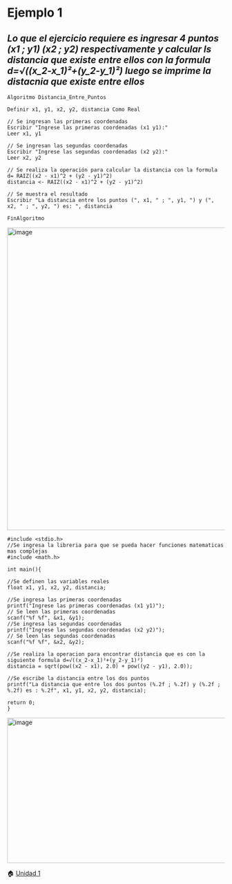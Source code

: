 # **Ejemplo 1**

## *Lo que el ejercicio requiere es ingresar 4 puntos (x1 ; y1) (x2 ; y2) respectivamente y calcular ls distancia que existe entre ellos con la formula d=√((x_2-x_1)²+(y_2-y_1)²) luego se imprime la distacnia que existe entre ellos*

    Algoritmo Distancia_Entre_Puntos
    
    Definir x1, y1, x2, y2, distancia Como Real

    // Se ingresan las primeras coordenadas
    Escribir "Ingrese las primeras coordenadas (x1 y1):"
    Leer x1, y1

    // Se ingresan las segundas coordenadas
    Escribir "Ingrese las segundas coordenadas (x2 y2):"
    Leer x2, y2

    // Se realiza la operación para calcular la distancia con la formula d= RAIZ((x2 - x1)^2 + (y2 - y1)^2)
    distancia <- RAIZ((x2 - x1)^2 + (y2 - y1)^2)

    // Se muestra el resultado
    Escribir "La distancia entre los puntos (", x1, " ; ", y1, ") y (", x2, " ; ", y2, ") es: ", distancia
    
    FinAlgoritmo

   <img width="522" height="700" alt="image" src="https://github.com/user-attachments/assets/22a3f7ce-9f54-4930-a331-4a25839d0f1c" />

 
 
    #include <stdio.h>  
    //Se ingresa la libreria para que se pueda hacer funciones matematicas mas complejas
    #include <math.h> 
    
    int main(){

    //Se definen las variables reales
    float x1, y1, x2, y2, distancia;

    //Se ingresa las primeras coordenadas 
    printf("Ingrese las primeras coordenadas (x1 y1)");
    // Se leen las primeras coordenadas
    scanf("%f %f", &x1, &y1);
    //Se ingresa las segundas coordenadas 
    printf("Ingrese las segundas coordenadas (x2 y2)");
    // Se leen las segundas coordenadas
    scanf("%f %f", &x2, &y2);
    
    //Se realiza la operacion para encontrar distancia que es con la siguiente formula d=√((x_2-x_1)²+(y_2-y_1)²)
    distancia = sqrt(pow((x2 - x1), 2.0) + pow((y2 - y1), 2.0));
    
    //Se escribe la distancia entre los dos puntos 
    printf("La distancia que entre los dos puntos (%.2f ; %.2f) y (%.2f ; %.2f) es : %.2f", x1, y1, x2, y2, distancia);

    return 0;
    }

<img width="938" height="336" alt="image" src="https://github.com/user-attachments/assets/71939629-10da-4ab4-9254-69ea7d3ed6a3" />

🏠 [Unidad 1 ](Unidad1.md)
